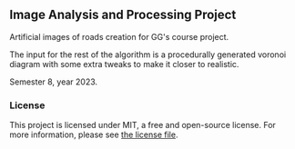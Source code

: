 ## Image Analysis and Processing Project

Artificial images of roads creation for GG's course project.

The input for the rest of the algorithm is a procedurally generated voronoi diagram with some extra tweaks to make it closer to realistic.

Semester 8, year 2023.

### License

This project is licensed under MIT, a free and open-source license. For more information, please see [the license file](LICENSE.md).
